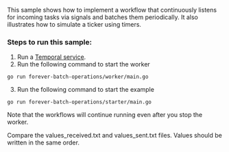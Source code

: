 This sample shows how to implement a workflow that continuously listens for incoming tasks via signals and batches them periodically. It also illustrates how to simulate a ticker using timers.

### Steps to run this sample:
1) Run a [Temporal service](https://github.com/temporalio/samples-go/tree/main/#how-to-use).
2) Run the following command to start the worker
```
go run forever-batch-operations/worker/main.go
```
3) Run the following command to start the example
```
go run forever-batch-operations/starter/main.go
```

Note that the workflows will continue running even after you stop the worker.

Compare the values_received.txt and values_sent.txt files. Values should be written in the same order.
